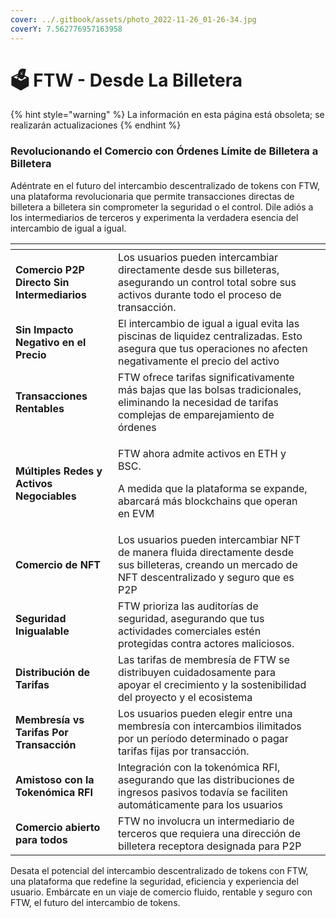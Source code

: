 ```yaml
---
cover: ../.gitbook/assets/photo_2022-11-26_01-26-34.jpg
coverY: 7.562776957163958
---
```


# 🗳️ FTW - Desde La Billetera

{% hint style="warning" %}
La información en esta página está obsoleta; se realizarán actualizaciones
{% endhint %}

### **Revolucionando el Comercio con Órdenes Límite de Billetera a Billetera**

Adéntrate en el futuro del intercambio descentralizado de tokens con FTW, una plataforma revolucionaria que permite transacciones directas de billetera a billetera sin comprometer la seguridad o el control. Dile adiós a los intermediarios de terceros y experimenta la verdadera esencia del intercambio de igual a igual.

<table data-card-size="large" data-column-title-hidden data-view="cards"><thead><tr><th></th><th></th><th data-hidden></th></tr></thead><tbody><tr><td><strong>Comercio P2P Directo Sin Intermediarios</strong></td><td>Los usuarios pueden intercambiar directamente desde sus billeteras, asegurando un control total sobre sus activos durante todo el proceso de transacción.</td><td></td></tr><tr><td><strong>Sin Impacto Negativo en el Precio</strong></td><td>El intercambio de igual a igual evita las piscinas de liquidez centralizadas. Esto asegura que tus operaciones no afecten negativamente el precio del activo</td><td></td></tr><tr><td><strong>Transacciones Rentables</strong></td><td>FTW ofrece tarifas significativamente más bajas que las bolsas tradicionales, eliminando la necesidad de tarifas complejas de emparejamiento de órdenes</td><td></td></tr><tr><td><strong>Múltiples Redes y Activos Negociables</strong></td><td><p>FTW ahora admite activos en ETH y BSC. </p><p>A medida que la plataforma se expande, abarcará más blockchains que operan en EVM</p></td><td></td></tr><tr><td><strong>Comercio de NFT</strong></td><td>Los usuarios pueden intercambiar NFT de manera fluida directamente desde sus billeteras, creando un mercado de NFT descentralizado y seguro que es P2P</td><td></td></tr><tr><td><strong>Seguridad Inigualable</strong></td><td>FTW prioriza las auditorías de seguridad, asegurando que tus actividades comerciales estén protegidas contra actores maliciosos. </td><td></td></tr><tr><td><strong>Distribución de Tarifas</strong></td><td>Las tarifas de membresía de FTW se distribuyen cuidadosamente para apoyar el crecimiento y la sostenibilidad del proyecto y el ecosistema</td><td></td></tr><tr><td><strong>Membresía vs Tarifas Por Transacción</strong></td><td>Los usuarios pueden elegir entre una membresía con intercambios ilimitados por un período determinado o pagar tarifas fijas por transacción. </td><td></td></tr><tr><td><strong>Amistoso con la Tokenómica RFI</strong></td><td>Integración con la tokenómica RFI, asegurando que las distribuciones de ingresos pasivos todavía se faciliten automáticamente para los usuarios</td><td></td></tr><tr><td><strong>Comercio abierto para todos</strong></td><td>FTW no involucra un intermediario de terceros que requiera una dirección de billetera receptora designada para P2P</td><td></td></tr></tbody></table>

Desata el potencial del intercambio descentralizado de tokens con FTW, una plataforma que redefine la seguridad, eficiencia y experiencia del usuario. Embárcate en un viaje de comercio fluido, rentable y seguro con FTW, el futuro del intercambio de tokens.
